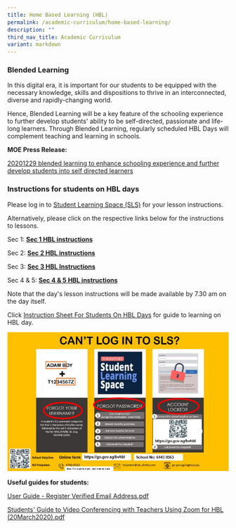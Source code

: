 ```yaml
---
title: Home Based Learning (HBL)
permalink: /academic-curriculum/home-based-learning/
description: ""
third_nav_title: Academic Curriculum
variant: markdown
---
```

### Blended Learning

In this digital era, it is important for our students to be equipped with the necessary knowledge, skills and dispositions to thrive in an interconnected, diverse and rapidly-changing world.

Hence, Blended Learning will be a key feature of the schooling experience to further develop students' ability to be self-directed, passionate and life-long learners. Through Blended Learning, regularly scheduled HBL Days will complement teaching and learning in schools. 

**MOE Press Release:**

[20201229 blended learning to enhance schooling experience and further develop students into self directed learners](https://www.moe.gov.sg/news/press-releases/20201229-blended-learning-to-enhance-schooling-experience-and-further-develop-students-into-self-directed-learners)

### Instructions for students on HBL days

Please log in to [Student Learning Space (SLS)](https://vle.learning.moe.edu.sg/login) for your lesson instructions.

Alternatively, please click on the respective links below for the instructions to lessons.

Sec 1:  **[Sec 1 HBL instructions](https://docs.google.com/spreadsheets/d/e/2PACX-1vS18eKvq_5X1hMJlUBXS_d0RNK6GP1g-S-eQr4UYoYpOQrNLQevIhWdmpy1X5dpVArRihsM06nLpmRS/pubhtml?gid=1105829671&amp;single=true)**

Sec 2:  **[Sec 2 HBL instructions](https://docs.google.com/spreadsheets/d/e/2PACX-1vRq8rc0z_Ww76rI8Pz82L_VIva0m43eoFODZuSrV6exdYUQbpqh11DhIG1fExZrAe10kzy7T9hYiF-R/pubhtml?gid=1962832325&amp;single=true)**

Sec 3: **[Sec 3 HBL Instructions](https://docs.google.com/spreadsheets/d/e/2PACX-1vS6bQZzvEnsgyYgOgOHz85YDzPF5pKHEQ4KegnrxN9F80TwUX2bQnA9rXXX75KtA-Ohh-onWizFOzad/pubhtml?gid=451723292&amp;single=true)**

Sec 4 &amp; 5: **[Sec 4 &amp; 5 HBL instructions](https://docs.google.com/spreadsheets/d/e/2PACX-1vSHNI7mtjPw89IfjoyEt7sCDmDFVS5tk_X0dkN8zw5w7AhWWSojq9i-kMaSFOThLUa-pMP4nkROkkXq/pubhtml?gid=952533773&amp;single=true)** 

Note that the day's lesson instructions will be made available by 7.30 am on the day itself.

Click [Instruction Sheet For Students On HBL Days](/files/Instruction%20Sheet%20for%20Students_BV.pdf) for guide to learning on HBL day.

![Student Learning Space support](/images/SLS%20suppt.jpg)

**Useful guides for students:**

[User Guide - Register Verified Email Address.pdf](/files/User%20Guide%20-%20Register%20Verified%20Email%20Address.pdf) <br>

[Students' Guide to Video Conferencing with Teachers Using Zoom for HBL (20March2020).pdf](/files/Students'%20Guide%20to%20Video%20Conferencing%20with%20Teachers%20Using%20Zoom%20for%20HBL%20(20March2020).pdf)